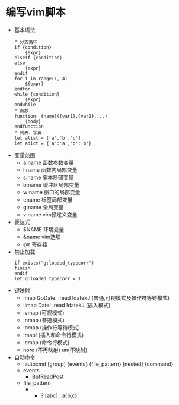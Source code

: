 # 编写vim脚本
- 基本语法
    ```vim
    " 分支循环
    if {condition}
        {expr}
    elseif {condition}
    else
        {expr}
    endif
    for i in range(1, 4)
        ${expr}
    endfor
    while {condition}
        {expr}
    endwhile
    " 函数
    function! {name}({var1},{var2},...)
        {body}
    endfunction
    " 列表、字典
    let alist = ['a','b','c']
    let adict = {'a':'a','b':'b'}
    ```
- 变量范围
    - a:name 函数参数变量
    - l:name 函数内局部变量
    - s:name 脚本局部变量
    - b:name 缓冲区局部变量
    - w:name 窗口的局部变量
    - t:name 标签局部变量
    - g:name 全局变量
    - v:name vim预定义变量
- 表达式
    - $NAME 环境变量
    - &name vim选项
    - @r    寄存器
- 禁止加载
    ```vim
    if exists("g:loaded_typecorr")
    finish
    endif
    let g:loaded_typecorr = 1
    ```
- 键映射
    - :map <F2> GoDate: <Esc>:read !date<CR>kJ (普通,可视模式及操作符等待模式)
    - :imap <F2> <CR>Date: <Esc>:read !date<CR>kJ (插入模式)
    - :vmap (可视模式)
    - :nmap (普通模式)
    - :omap (操作符等待模式)
    - :map! (插入和命令行模式)
    - :cmap (命令行模式)
    - nore (不再映射) un(不映射)
- 自动命令
    - :autocmd [group] {events} {file_pattern} [nested] {command}
    - events
        - BufReadPost
    - file_pattern
        - * ? [abc] . a{b,c}